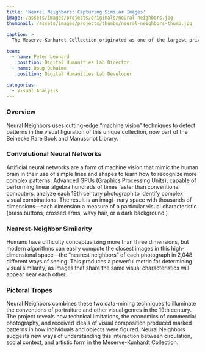 ```yaml
---
title: 'Neural Neighbors: Capturing Similar Images'
image: /assets/images/projects/originals/neural-neighbors.jpg
thumbnail: /assets/images/projects/thumbs/neural-neighbors-thumb.jpg

caption: >
  The Meserve-Kunhardt Collection originated as one of the largest private collections of 19th-century photography. With over 73,000 items, the archive is a world-renowned record of America from the Civil War to the Gilded Age. 

team:
  - name: Peter Leonard
    position: Digital Humanities Lab Director
  - name: Doug Duhaime
    position: Digital Humanities Lab Developer

categories:
  - Visual Analysis
---
```


### Overview

Neural Neighbors uses cutting-edge “machine vision” techniques to detect patterns in the visual figuration of this unique collection, now part of the Beinecke Rare Book and Manuscript Library.

### Convolutional Neural Networks

Artificial neural networks are a form of machine vision that mimic the human brain in their use of simple lines and shapes to learn how to recognize more complex patterns. Advanced GPUs (Graphics Processing Units), capable of performing linear algebra hundreds of times faster than conventional computers, analyze each 19th century photograph to identify complex visual combinations. The result is an imagi-
nary space with thousands of dimensions—each dimension a measure of a particular visual characteristic (brass buttons, crossed arms, wavy hair, or a dark background.)

### Nearest-Neighbor Similarity

Humans have difficulty conceptualizing more than three dimensions, but modern algorithms can easily compute the closest images in this high-dimensional space—the “nearest neighbors” of each photograph in 2,048 different ways of seeing. This produces a powerful metric for determining visual similarity, as images that share the same visual characteristics will appear near each other.

### Pictoral Tropes

Neural Neighbors combines these two data-mining techniques to illuminate the conventions of portraiture and other visual genres in the 19th century. The project reveals how technical limitations, the economics of commercial photography, and received ideals of visual composition produced marked patterns in how individuals and objects were figured. Neural Neighbors suggests new ways of understanding this interaction between circulation, social context, and artistic form in the Meserve-Kunhardt Collection.